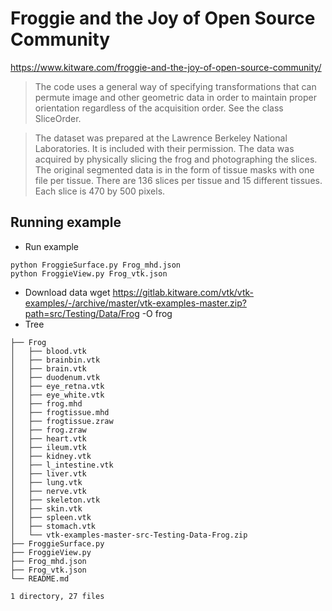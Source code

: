 # Froggie and the Joy of Open Source Community
https://www.kitware.com/froggie-and-the-joy-of-open-source-community/

> The code uses a general way of specifying transformations that can permute image and other geometric data in order to maintain proper orientation regardless of the acquisition order. See the class SliceOrder.

> The dataset was prepared at the Lawrence Berkeley National Laboratories. It is included with their permission. The data was acquired by physically slicing the frog and photographing the slices. The original segmented data is in the form of tissue masks with one file per tissue. There are 136 slices per tissue and 15 different tissues. Each slice is 470 by 500 pixels.


## Running example 
* Run example
```
python FroggieSurface.py Frog_mhd.json
python FroggieView.py Frog_vtk.json
```
* Download data
wget https://gitlab.kitware.com/vtk/vtk-examples/-/archive/master/vtk-examples-master.zip?path=src/Testing/Data/Frog -O frog
* Tree 
```.
├── Frog
│   ├── blood.vtk
│   ├── brainbin.vtk
│   ├── brain.vtk
│   ├── duodenum.vtk
│   ├── eye_retna.vtk
│   ├── eye_white.vtk
│   ├── frog.mhd
│   ├── frogtissue.mhd
│   ├── frogtissue.zraw
│   ├── frog.zraw
│   ├── heart.vtk
│   ├── ileum.vtk
│   ├── kidney.vtk
│   ├── l_intestine.vtk
│   ├── liver.vtk
│   ├── lung.vtk
│   ├── nerve.vtk
│   ├── skeleton.vtk
│   ├── skin.vtk
│   ├── spleen.vtk
│   ├── stomach.vtk
│   └── vtk-examples-master-src-Testing-Data-Frog.zip
├── FroggieSurface.py
├── FroggieView.py
├── Frog_mhd.json
├── Frog_vtk.json
└── README.md

1 directory, 27 files
```


